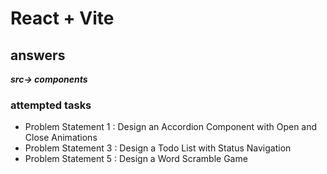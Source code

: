 # React + Vite

## answers

**_*src-> components*_**

### attempted tasks

- Problem Statement 1 : Design an Accordion Component with Open and Close Animations
- Problem Statement 3 : Design a Todo List with Status Navigation
- Problem Statement 5 : Design a Word Scramble Game
